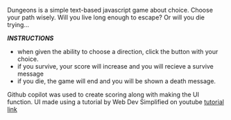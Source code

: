 Dungeons is a simple text-based javascript game about choice. Choose your path wisely. Will you live long enough to escape? Or will you die trying...

***INSTRUCTIONS***
  - when given the ability to choose a direction, click the button with your choice.
  - if you survive, your score will increase and you will recieve a survive message
  - if you die, the game will end and you will be shown a death message.

Github copilot was used to create scoring along with making the UI function.
UI made using a tutorial by Web Dev Simplified on youtube [tutorial link](https://youtu.be/R1S_NhKkvGA?si=PHD0-wVvPqPV_3nK)
